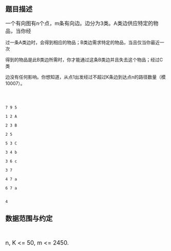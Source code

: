 ## 题目描述

<p><span style="font-size: medium">一个有向图有n个点，m条有向边。边分为3类。A类边供应特定的物品，当你经<br>
   过一条A类边时，会得到相应的物品；B类边需求特定的物品，当且仅当你最近一次<br>
   得到的物品是此B类边所需时，你才能通过这条B类边并且失去这个物品；经过C类<br>
   边没有任何影响。你想知道，从点1出发经过不超过K条边到达点n的路径数量（模10007）。 <br>
    </span></p>

```input1
7 9 5
1 2 A
2 3 B
2 5
5 3 C
3 4 b
3 6 c
3 7
4 7 a
6 7 a
```
```output1
4
```
## 数据范围与约定

<p><br><br><font size="4">n, K <= 50, m <= 2450. </font></p>

